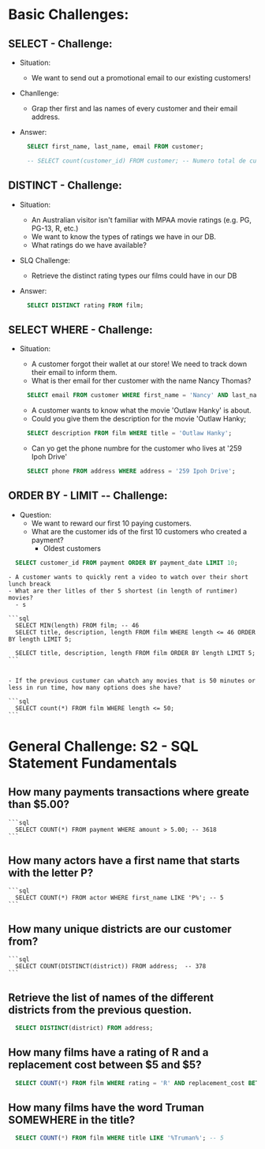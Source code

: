 # Basic Challenges:

## SELECT - Challenge:
  - Situation:
    - We want to send out a promotional email to our existing customers!

  - Chanllenge:
    - Grap ther first and las names of every customer and their email address.


  - Answer:

    ```sql
      SELECT first_name, last_name, email FROM customer;

      -- SELECT count(customer_id) FROM customer; -- Numero total de customers
    ```






## DISTINCT - Challenge:
  - Situation:
    - An Australian visitor isn't familiar with MPAA movie ratings (e.g. PG, PG-13, R, etc.)  
    - We want to know the types of ratings we have in our DB.
    - What ratings do we have available?

  - SLQ Challenge:
    - Retrieve the distinct rating types our films could have in our DB

  - Answer:
    ```sql
      SELECT DISTINCT rating FROM film;
    ```






## SELECT WHERE - Challenge:
  - Situation:
    - A customer forgot their wallet at our store! We need to track down their email to inform them.
    - What is ther email for ther customer with the name Nancy Thomas?

    ```sql
      SELECT email FROM customer WHERE first_name = 'Nancy' AND last_name = 'Thomas';
    ```


    - A customer wants to know what the movie 'Outlaw Hanky' is about.
    - Could you give them the description for the movie 'Outlaw Hanky;

    ```sql
      SELECT description FROM film WHERE title = 'Outlaw Hanky';
    ```


    - Can yo get the phone numbre for the customer who lives at '259 Ipoh Drive'

    ```sql
      SELECT phone FROM address WHERE address = '259 Ipoh Drive';
    ```






## ORDER BY - LIMIT -- Challenge:
  - Question:
    - We want to reward our first 10 paying customers.
    - What are the customer ids of the first 10 customers who created a payment?
      - Oldest customers

  ```sql
    SELECT customer_id FROM payment ORDER BY payment_date LIMIT 10;
  ```


    - A customer wants to quickly rent a video to watch over their short lunch breack
    - What are ther litles of ther 5 shortest (in length of runtimer) movies?
      - s

    ```sql
      SELECT MIN(length) FROM film; -- 46
      SELECT title, description, length FROM film WHERE length <= 46 ORDER BY length LIMIT 5;

      SELECT title, description, length FROM film ORDER BY length LIMIT 5;
    ```


    - If the previous custumer can whatch any movies that is 50 minutes or less in run time, how many options does she have?
    
    ```sql
      SELECT count(*) FROM film WHERE length <= 50;
    ```
    












# General Challenge: S2 - SQL Statement Fundamentals

## How many payments transactions where greate than $5.00?
    ```sql
      SELECT COUNT(*) FROM payment WHERE amount > 5.00; -- 3618
    ```


## How many actors have a first name that starts with the letter P?
    ```sql
      SELECT COUNT(*) FROM actor WHERE first_name LIKE 'P%'; -- 5
    ```


## How many unique districts are our customer from?
    ```sql
      SELECT COUNT(DISTINCT(district)) FROM address;  -- 378
    ```


## Retrieve the list of names of the different districts from the previous question.
  ```sql
    SELECT DISTINCT(district) FROM address;
  ```


## How many films have a rating of R and a replacement cost between $5 and $5?
  ```sql
    SELECT COUNT(*) FROM film WHERE rating = 'R' AND replacement_cost BETWEEN 5 AND 15; -- 52
  ```


## How many films have the word Truman SOMEWHERE in the title?
  ```sql
    SELECT COUNT(*) FROM film WHERE title LIKE '%Truman%'; -- 5
  ```
